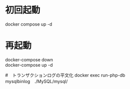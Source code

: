 
# 初回起動
docker compose up  -d   
# 再起動
docker-compose down                
docker-compose up -d

#　トランザクションログの平文化
docker exec run-php-db mysqlbinlog　./MySQL/mysql/

